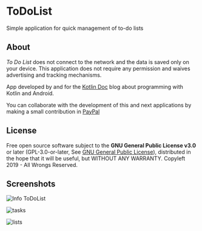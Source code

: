 ToDoList
========

Simple application for quick management of to-do lists


## About

*To Do List* does not connect to the network and the data is saved only on your device. This application does not require any permission and waives advertising and tracking mechanisms.
            
App developed by and for the [Kotlin Doc](https://kotlindoc.blogspot.com) blog about programming with Kotlin and Android.

You can collaborate with the development of this and next applications by making a small contribution in [PayPal](https://www.paypal.com/cgi-bin/webscr?cmd=_s-xclick&hosted_button_id=986PSAHLH6N4L)
            
           
## License

Free open source software subject to the **GNU General Public License v3.0** or later (GPL-3.0-or-later, See [GNU General Public License](https://www.gnu.org/licenses/gpl-3.0.txt)), distributed in the hope that it will be useful, but WITHOUT ANY WARRANTY. Copyleft 2019 - All Wrongs Reserved.


## Screenshots

![Info ToDoList](/001_ToDoList-master/screenshots/Screenshot_1570974024.png)

![tasks](/001_ToDoList-master/screenshots/Screenshot_1570974301.png)

![lists](/001_ToDoList-master/screenshots/Screenshot_1570974333.png)

